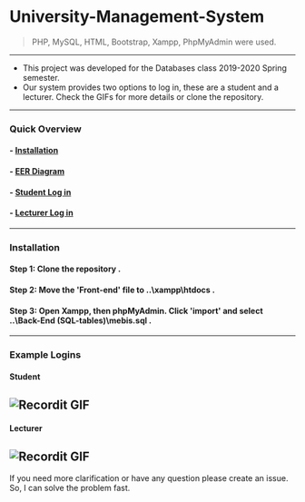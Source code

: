# University-Management-System
> PHP, MySQL, HTML, Bootstrap, Xampp, PhpMyAdmin were used.
---
- This project was developed for the Databases class 2019-2020 Spring semester.
- Our system provides two options to log in, these are a student and a lecturer. Check the GIFs for more details or clone the repository.
---
### Quick Overview
#### - [Installation](#Installation)
#### - [EER Diagram](https://raw.githubusercontent.com/Mstfakts/College-Management-System/master/Report%26EER/EER-Diagram.png)
#### - [Student Log in](#Student)
#### - [Lecturer Log in](#Lecturer)
---
### Installation
#### Step 1: Clone the repository .
#### Step 2: Move the 'Front-end' file to ..\xampp\htdocs .
#### Step 3: Open Xampp, then phpMyAdmin. Click 'import' and select ..\Back-End (SQL-tables)\mebis.sql .
---
### Example Logins
#### Student
![Recordit GIF](http://g.recordit.co/C6INTaLzoQ.gif)
------
#### Lecturer
![Recordit GIF](http://g.recordit.co/BRDRtMGmwY.gif)
---
If you need more clarification or have any question please create an issue. So, I can solve the problem fast.
